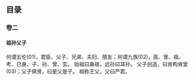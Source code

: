 目录
-----------

### 卷二

#### 祖孙父子
何谓五伦(01)，君臣、父子、兄弟、夫妇、朋友；何谓九族(02)，高、曾、祖、考、已身、子、孙、曾、玄。 始祖曰鼻祖，远孙曰耳孙。 父子创造，曰肯构肯堂(03)；父子俱贤，曰是父是子。 祖称王父，父曰严君。

